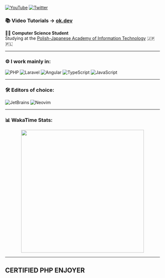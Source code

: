 [![YouTube](https://img.shields.io/youtube/channel/subscribers/UCRLlmm4LgVG9L-VTJWG2lJg?style=social)](https://www.youtube.com/@codewithoskar)
[![Twitter](https://img.shields.io/twitter/follow/codewithoskar?label=Twitter&style=social)](https://twitter.com/okdotdev)

### 📚 Video Tutorials -> [ok.dev](https://www.youtube.com/channel/UCRLlmm4LgVG9L-VTJWG2lJg)

👨‍💻 **Computer Science Student**  
Studying at the [Polish-Japanese Academy of Information Technology](https://www.pja.edu.pl/) 🇯🇵🇵🇱

---

### ⚙️ I work mainly in:
![PHP](https://img.shields.io/badge/php-%23777BB4.svg?style=for-the-badge&logo=php&logoColor=white)
![Laravel](https://img.shields.io/badge/laravel-%23FF2D20.svg?style=for-the-badge&logo=laravel&logoColor=white)
![Angular](https://img.shields.io/badge/angular-%23DD0031.svg?style=for-the-badge&logo=angular&logoColor=white)
![TypeScript](https://img.shields.io/badge/typescript-%23007ACC.svg?style=for-the-badge&logo=typescript&logoColor=white)
![JavaScript](https://img.shields.io/badge/javascript-%23323330.svg?style=for-the-badge&logo=javascript&logoColor=%23F7DF1E)

---

### 🛠️ Editors of choice:
![JetBrains](https://img.shields.io/badge/JetBrains-%23000000.svg?style=for-the-badge&logo=jetbrains&logoColor=white)
![Neovim](https://img.shields.io/badge/Neovim-%2357A143.svg?style=for-the-badge&logo=neovim&logoColor=white)

---

### 📊 WakaTime Stats:
<p align="center">
  <img src="https://wakatime.com/share/@c48108c0-dd21-4265-995a-32d28034e2fc/55d7facd-2e69-4a18-bb86-9a14b892524c.svg" height="400">
</p>

---

## CERTIFIED PHP ENJOYER
